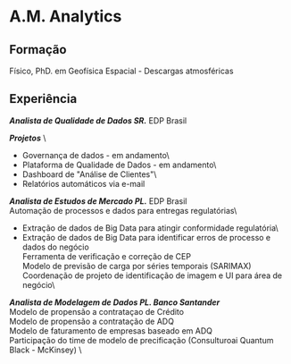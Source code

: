 # A.M. Analytics

## Formação
Físico, PhD. em Geofísica Espacial - Descargas atmosféricas

## Experiência
***Analista de Qualidade de Dados SR.*** EDP Brasil

***Projetos*** \
- Governança de dados - em andamento\
- Plataforma de Qualidade de Dados - em andamento\
- Dashboard de "Análise de Clientes"\
- Relatórios automáticos via e-mail


***Analista de Estudos de Mercado PL.*** EDP Brasil\
Automação de processos e dados para entregas regulatórias\
  - Extração de dados de Big Data para atingir conformidade regulatória\
  - Extração de dados de Big Data para identificar erros de processo e dados do negócio\
Ferramenta de verificação e correção de CEP\
Modelo de previsão de carga por séries temporais (SARIMAX)\
Coordenação de projeto de identificação de imagem e UI para área de negócio\


***Analista de Modelagem de Dados PL. Banco Santander*** \
Modelo de propensão a contrataçao de Crédito \
Modelo de propensão a contratação de ADQ \
Modelo de faturamento de empresas baseado em ADQ \
Participação do time de modelo de precificação (Consulturoai Quantum Black - McKinsey) \
